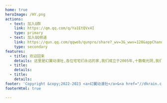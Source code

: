 ```yaml
---
home: true
heroImage: /HY.png
actions:
  - text: 加入Q群
    link: https://qm.qq.com/q/Ya1EtQVx4I
    type: primary
  - text: 加入QQ频道
    link: https://qun.qq.com/qqweb/qunpro/share?_wv=3&_wwv=128&appChannel=share&inviteCode=149wJ1&businessType=9&from=246610&biz=ka
    type: secondary
features:
  - title: 欢迎回来
    details: 这里是幻翼动漫社,各位宅宅们永远的家,我们成立于2005年,十数载光阴,我们一路相随。
  - title: 
    details: 
  - title:
    details:
footer: 'Copyright &copy;2022-2023 <a>幻翼动漫社</a>&<a href="//dkrain.com">MWX</a>'
footerHtml: true

---
```

